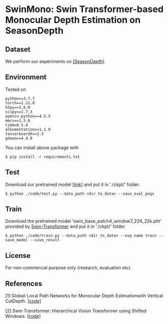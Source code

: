 # SwinMono: Swin Transformer-based Monocular Depth Estimation on SeasonDepth

## Dataset
We perform our experiments on [[SeasonDepth]](https://github.com/SeasonDepth/SeasonDepth).


## Environment
Tested on 
```
python==3.7.7
torch==1.11.0
h5py==3.6.0
scipy==1.7.3
opencv-python==4.5.5
mmcv==1.5.0
timm=0.5.4
albumentations=1.1.0
tensorboardX==2.5
gdown==4.4.0
```
You can install above package with 
```
$ pip install -r requirements.txt
```


## Test

Download our pretrained model [[link]](https://drive.google.com/file/d/10pKJn9hO4sI5XDNqTHIoCQuT3D_4eENc/view?usp=sharing) and put it in './ckpt/' folder.
  ```
  $ python ./code/test.py --data_path <dir_to_data> --save_eval_pngs
  ```
  
## Train

Download the pretrained model 'swin_base_patch4_window7_224_22k.pth' provided by [Swin-Transformer](https://github.com/microsoft/Swin-Transformer) and put it in './ckpt/' folder.
  ```
  $ python ./code/train.py --data_path <dir_to_data> --exp_name train --save_model --save_result
  ```
 


## License
For non-commercial purpose only (research, evaluation etc). 


## References

[1] Global-Local Path Networks for Monocular Depth Estimationwith Vertical CutDepth. [[code]](https://github.com/vinvino02/GLPDepth)

[2] Swin Transformer: Hierarchical Vision Transformer using Shifted Windows. [[code]](https://github.com/microsoft/Swin-Transformer)
